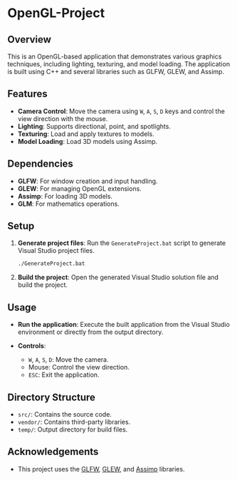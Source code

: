 # OpenGL-Project

## Overview
This is an OpenGL-based application that demonstrates various graphics techniques, including lighting, texturing, and model loading. The application is built using C++ and several libraries such as GLFW, GLEW, and Assimp.

## Features
- **Camera Control**: Move the camera using `W`, `A`, `S`, `D` keys and control the view direction with the mouse.
- **Lighting**: Supports directional, point, and spotlights.
- **Texturing**: Load and apply textures to models.
- **Model Loading**: Load 3D models using Assimp.

## Dependencies
- **GLFW**: For window creation and input handling.
- **GLEW**: For managing OpenGL extensions.
- **Assimp**: For loading 3D models.
- **GLM**: For mathematics operations.

## Setup
1. **Generate project files**:
    Run the `GenerateProject.bat` script to generate Visual Studio project files.
    ```sh
    ./GenerateProject.bat
    ```

2. **Build the project**:
    Open the generated Visual Studio solution file and build the project.

## Usage
- **Run the application**:
    Execute the built application from the Visual Studio environment or directly from the output directory.

- **Controls**:
    - `W`, `A`, `S`, `D`: Move the camera.
    - Mouse: Control the view direction.
    - `ESC`: Exit the application.

## Directory Structure
- `src/`: Contains the source code.
- `vendor/`: Contains third-party libraries.
- `temp/`: Output directory for build files.

## Acknowledgements
- This project uses the [GLFW](https://www.glfw.org/), [GLEW](http://glew.sourceforge.net/), and [Assimp](http://www.assimp.org/) libraries.